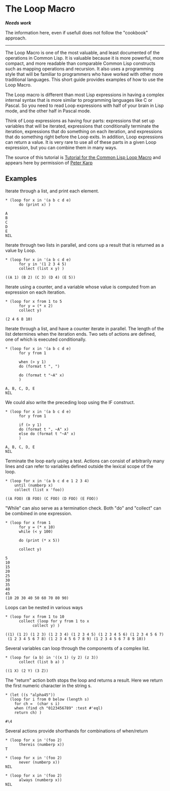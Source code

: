 # The Loop Macro

***Needs work***

The information here, even if usefull does not follow the "cookbook" approach.

---

The Loop Macro is one of the most valuable, and least documented of the
operations in Common Lisp. It is valuable because it is more powerful,
more compact, and more readable than comparable Common Lisp constructs
such as mapping operations and recursion. It also uses a programming
style that will be familiar to programmers who have worked with other
more traditional languages. This short guide provides examples of how to
use the Loop Macro.

The Loop macro is different than most Lisp expressions in having a
complex internal syntax that is more similar to programming languages
like C or Pascal. So you need to read Loop expressions with half of your
brain in Lisp mode, and the other half in Pascal mode.

Think of Loop expressions as having four parts: expressions that set up
variables that will be iterated, expressions that conditionally
terminate the iteration, expressions that do something on each
iteration, and expressions that do something right before the Loop
exits. In addition, Loop expressions can return a value. It is very rare
to use all of these parts in a given Loop expression, but you can
combine them in many ways.

The source of this tutorial is [Tutorial for the Common Lisp Loop
Macro](http://www.ai.sri.com/~pkarp/loop.html) and appears here by
permission of [Peter Karp](mailto:pkarp@ai.sri.com)

## Examples

Iterate through a list, and print each element.



    * (loop for x in '(a b c d e)
          do (print x) )

    A 
    B 
    C 
    D 
    E 
    NIL

Iterate through two lists in parallel, and cons up a result that is
returned as a value by Loop.

    * (loop for x in '(a b c d e)
          for y in '(1 2 3 4 5)
          collect (list x y) )

    ((A 1) (B 2) (C 3) (D 4) (E 5))

Iterate using a counter, and a variable whose value is computed from an
expression on each iteration.

    * (loop for x from 1 to 5
          for y = (* x 2)
          collect y)

    (2 4 6 8 10)

Iterate through a list, and have a counter iterate in parallel. The
length of the list determines when the iteration ends. Two sets of
actions are defined, one of which is executed conditionally.

    * (loop for x in '(a b c d e)
          for y from 1

          when (> y 1)
          do (format t ", ")

          do (format t "~A" x)
          )
          
    A, B, C, D, E
    NIL

We could also write the preceding loop using the IF construct.

    * (loop for x in '(a b c d e)
          for y from 1

          if (> y 1)
          do (format t ", ~A" x)
          else do (format t "~A" x)
          )
          
    A, B, C, D, E
    NIL

Terminate the loop early using a test. Actions can consist of
arbitrarily many lines and can refer to variables defined outside the
lexical scope of the loop.

    * (loop for x in '(a b c d e 1 2 3 4)
        until (numberp x)
        collect (list x 'foo))

    ((A FOO) (B FOO) (C FOO) (D FOO) (E FOO))

"While" can also serve as a termination check. Both "do" and "collect"
can be combined in one expression.

    * (loop for x from 1
          for y = (* x 10)
          while (< y 100)

          do (print (* x 5))

          collect y)

    5 
    10 
    15 
    20 
    25 
    30 
    35 
    40 
    45 
    (10 20 30 40 50 60 70 80 90)

Loops can be nested in various ways

    * (loop for x from 1 to 10
          collect (loop for y from 1 to x 
                collect y) )

    ((1) (1 2) (1 2 3) (1 2 3 4) (1 2 3 4 5) (1 2 3 4 5 6) (1 2 3 4 5 6 7)
     (1 2 3 4 5 6 7 8) (1 2 3 4 5 6 7 8 9) (1 2 3 4 5 6 7 8 9 10))

Several variables can loop through the components of a complex list.

    * (loop for (a b) in '((x 1) (y 2) (z 3))
          collect (list b a) )

    ((1 X) (2 Y) (3 Z))

The "return" action both stops the loop and returns a result. Here we
return the first numeric character in the string s.

    * (let ((s "alpha45"))
      (loop for i from 0 below (length s)
        for ch =  (char s i)
        when (find ch "0123456789" :test #'eql)
        return ch) )

    #\4

Several actions provide shorthands for combinations of when/return

    * (loop for x in '(foo 2) 
          thereis (numberp x))
    T

    * (loop for x in '(foo 2) 
          never (numberp x))
    NIL

    * (loop for x in '(foo 2) 
          always (numberp x))
    NIL

